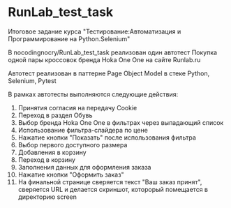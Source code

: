 # RunLab_test_task

Итоговое задание курса "Тестирование:Автоматизация и Программирование на Python.Selenium"

В  nocodingnocry/RunLab_test_task реализован один автотест Покупка одной пары кроссовок бренда Hoka One One на сайте Runlab.ru

Автотест реализован в паттерне Page Object Model в стеке Python, Selenium, Pytest 

В рамках автотесты выполняются следующие действия:
1. Принятия согласия на передачу Cookie 
2. Переход в раздел Обувь
3. Выбор бренда Hoka One One в фильтрах через выпадающий список
4. Использование фильтра-слайдера по цене
5. Нажатие кнопки "Показать" после использования фильтра
6. Выбор первого доступного размера
7. Добавления в корзину
8. Переход в корзину
9. Заполнения данных для оформления заказа
10. Нажатие кнопки "Оформить заказ"
11. На финальной странице сверяется текст "Ваш заказ принят", сверяется URL и делается скриншот, которорый помещается в директорию screen 




 
